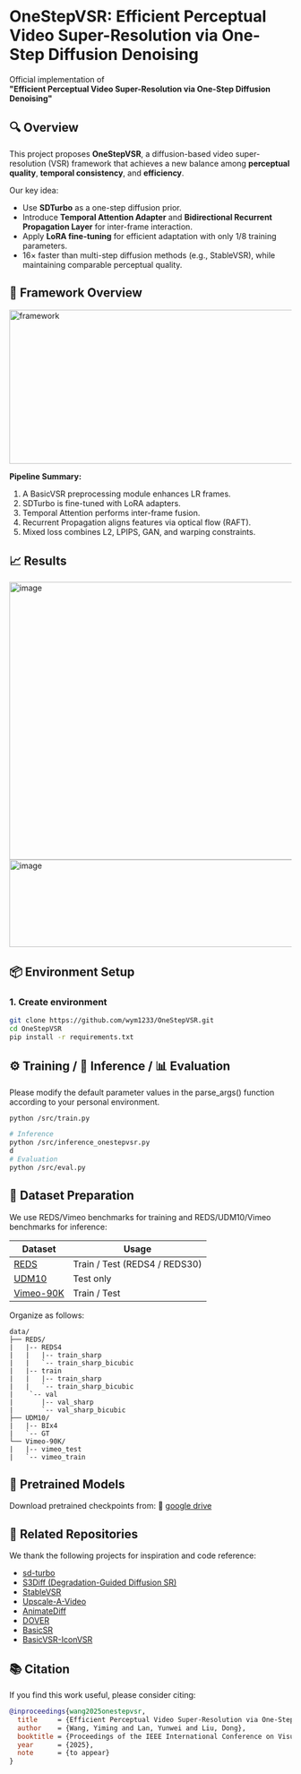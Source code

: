 

# OneStepVSR: Efficient Perceptual Video Super-Resolution via One-Step Diffusion Denoising

Official implementation of  
**"Efficient Perceptual Video Super-Resolution via One-Step Diffusion Denoising"** 

## 🔍 Overview

This project proposes **OneStepVSR**, a diffusion-based video super-resolution (VSR) framework that achieves a new balance among **perceptual quality**, **temporal consistency**, and **efficiency**.

Our key idea:
- Use **SDTurbo** as a one-step diffusion prior.
- Introduce **Temporal Attention Adapter** and **Bidirectional Recurrent Propagation Layer** for inter-frame interaction.
- Apply **LoRA fine-tuning** for efficient adaptation with only 1/8 training parameters.
- 16× faster than multi-step diffusion methods (e.g., StableVSR), while maintaining comparable perceptual quality.

## 🧩 Framework Overview
<img width="928" height="275" alt="framework" src="https://github.com/user-attachments/assets/ad225391-0cde-4d51-9d46-e95aa9472c5f" />

**Pipeline Summary:**

1. A BasicVSR preprocessing module enhances LR frames.
2. SDTurbo is fine-tuned with LoRA adapters.
3. Temporal Attention performs inter-frame fusion.
4. Recurrent Propagation aligns features via optical flow (RAFT).
5. Mixed loss combines L2, LPIPS, GAN, and warping constraints.

## 📈 Results
<img width="786" height="496" alt="image" src="https://github.com/user-attachments/assets/b8a5d716-3023-4fc9-b84d-a656c981be27" />
<img width="691" height="156" alt="image" src="https://github.com/user-attachments/assets/6fa1f847-2fed-432a-b7a2-b015954963d2" />


## 📦 Environment Setup

### 1. Create environment

```bash
git clone https://github.com/wym1233/OneStepVSR.git
cd OneStepVSR
pip install -r requirements.txt
```

## ⚙️ Training / 🚀 Inference / 📊 Evaluation
Please modify the default parameter values in the parse_args() function according to your personal environment.
```bash
python /src/train.py

# Inference
python /src/inference_onestepvsr.py
d
# Evaluation
python /src/eval.py
```

## 📁 Dataset Preparation

We use REDS/Vimeo benchmarks for training and REDS/UDM10/Vimeo benchmarks for inference:

| Dataset                                                    | Usage                         |
| ---------------------------------------------------------- | ----------------------------- |
| [REDS](https://seungjunnah.github.io/Datasets/reds.html)   | Train / Test (REDS4 / REDS30) |
| [UDM10]([https://github.com/psychopa4/Detail-revealing-VSR](https://mmagic.readthedocs.io/en/latest/dataset_zoo/udm10.html)) | Test only                     |
| [Vimeo-90K](http://toflow.csail.mit.edu/)                  | Train / Test                  |


Organize as follows:

```
data/
├── REDS/
|   |-- REDS4
|   |   |-- train_sharp
|   |   `-- train_sharp_bicubic
|   |-- train
|   |   |-- train_sharp
|   |   `-- train_sharp_bicubic
|    `-- val
|       |-- val_sharp
|       `-- val_sharp_bicubic
├── UDM10/
|   |-- BIx4
|   `-- GT
└── Vimeo-90K/
|   |-- vimeo_test
|   `-- vimeo_train
```

## 💾 Pretrained Models
Download pretrained checkpoints from:
📂 [google drive](https://drive.google.com/drive/folders/1NG2yhDGJYyH6Af-nkWfnwWP6mw_h0dot?usp=drive_link)

## 🧩 Related Repositories
We thank the following projects for inspiration and code reference:
* [sd-turbo](https://huggingface.co/stabilityai/sd-turbo)
* [S3Diff (Degradation-Guided Diffusion SR)](https://github.com/ArcticHare105/S3Diff)
* [StableVSR](https://github.com/claudiom4sir/StableVSR)
* [Upscale-A-Video](https://github.com/sczhou/Upscale-A-Video)
* [AnimateDiff](https://github.com/guoyww/AnimateDiff)
* [DOVER](https://github.com/VQAssessment/DOVER)
* [BasicSR](https://github.com/XPixelGroup/BasicSR)
* [BasicVSR-IconVSR](https://github.com/ckkelvinchan/BasicVSR-IconVSR)

## 📚 Citation

If you find this work useful, please consider citing:

```bibtex
@inproceedings{wang2025onestepvsr,
  title     = {Efficient Perceptual Video Super-Resolution via One-Step Diffusion Denoising},
  author    = {Wang, Yiming and Lan, Yunwei and Liu, Dong},
  booktitle = {Proceedings of the IEEE International Conference on Visual Communications and Image Processing (VCIP)},
  year      = {2025},
  note      = {to appear}
}

```


